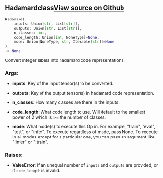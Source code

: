 ## Hadamard<span class="tag">class</span><a class="sourcelink" href=https://github.com/fastestimator/fastestimator/blob/r1.1/fastestimator/op/numpyop/univariate/hadamard.py/#L26-L66>View source on Github</a>
```python
Hadamard(
	inputs: Union[str, List[str]],
	outputs: Union[str, List[str]],
	n_classes: int,
	code_length: Union[int, NoneType]=None,
	mode: Union[NoneType, str, Iterable[str]]=None
)
-> None
```
Convert integer labels into hadamard code representations.


<h3>Args:</h3>


* **inputs**: Key of the input tensor(s) to be converted.

* **outputs**: Key of the output tensor(s) in hadamard code representation.

* **n_classes**: How many classes are there in the inputs.

* **code_length**: What code length to use. Will default to the smallest power of 2 which is >= the number of classes.

* **mode**: What mode(s) to execute this Op in. For example, "train", "eval", "test", or "infer". To execute regardless of mode, pass None. To execute in all modes except for a particular one, you can pass an argument like "!infer" or "!train". 

<h3>Raises:</h3>


* **ValueError**: If an unequal number of `inputs` and `outputs` are provided, or if `code_length` is invalid.


